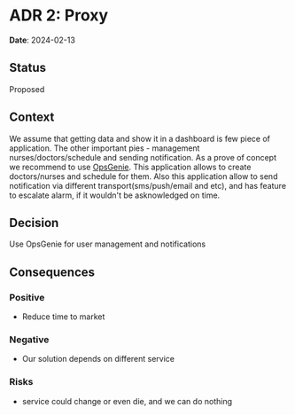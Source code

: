 # ADR 2: Proxy

**Date**: 2024-02-13

## Status
Proposed

## Context
We assume that getting data and show it in a dashboard is few piece of application. The other important pies - management nurses/doctors/schedule and sending notification.
As a prove of concept we recommend to use [OpsGenie](https://www.atlassian.com/software/opsgenie). This application allows to create doctors/nurses and schedule for them. Also this application allow to send notification via different transport(sms/push/email and etc), and has feature to escalate alarm, if it wouldn't be asknowledged on time.

## Decision
Use OpsGenie for user management and notifications

## Consequences

### Positive
- Reduce time to market

### Negative
- Our solution depends on different service

### Risks
- service could change or even die, and we can do nothing